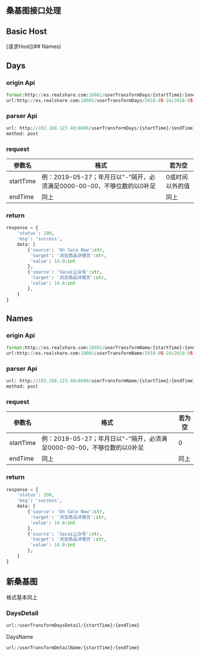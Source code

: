 ## 桑基图接口处理

## Basic Host

[请求Host](## Names)

## Days

### origin Api

```python
format:http://es.realshare.com:18081/userTransformDays/{startTime}/{endTime}
url:http://es.realshare.com:18081/userTransformDays/2018-05-24/2018-05-28
```

### parser Api

```python
url: http://192.168.123.40:8888/userTransformDays/{startTime}/{endTime}
method: post
```

### request

| 参数名    | 格式                                                         | 若为空          |
| --------- | ------------------------------------------------------------ | --------------- |
| startTime | 例：2019-05-27；年月日以"-"隔开，必须满足0000-00-00，不够位数的以0补足 | 0或时间以外的值 |
| endTime   | 同上                                                         | 同上            |

### return

```python
response = {
    'status': 200,
    'msg': 'success',
    data: [
        {'source': 'On Sale Now':str,
         'target': '浏览商品详情页':str,
         'value': 14.0:int
        },
        {'source': 'Sacai公众号':str,
         'target': '浏览商品详情页':str,
         'value': 14.0:int
        },
    ]
}
```

## Names

### origin Api

```python
format:http://es.realshare.com:18081/userTransformName/{startTime}/{endTime}
url:http://es.realshare.com:18081/userTransformName/2018-05-24/2018-05-28
```

### parser Api

```python
url: http://192.168.123.40:8888/userTransformName/{startTime}/{endTime}
method: post
```

### request

| 参数名    | 格式                                                         | 若为空 |
| --------- | ------------------------------------------------------------ | ------ |
| startTime | 例：2019-05-27；年月日以"-"隔开，必须满足0000-00-00，不够位数的以0补足 | 0      |
| endTime   | 同上                                                         | 同上   |

### return

```python
response = {
    'status': 200,
    'msg': 'success',
    data: [
        {'source': 'On Sale Now':str,
         'target': '浏览商品详情页':str,
         'value': 14.0:int
        },
        {'source': 'Sacai公众号':str,
         'target': '浏览商品详情页':str,
         'value': 14.0:int
        },
    ]
}
```

## 新桑基图

格式基本同上

### DaysDetail

```python
url:/userTransformDaysDetail/{startTime}/{endTime}
```

DaysName

```python
url:/userTransformDetailName/{startTime}/{endTime}
```

